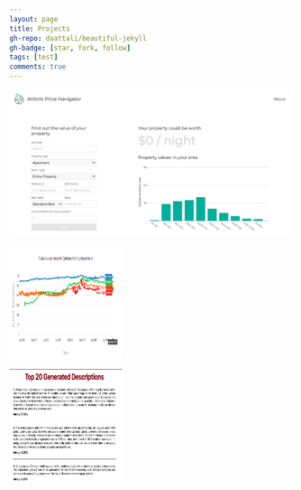 ```yaml
---
layout: page
title: Projects
gh-repo: daattali/beautiful-jekyll
gh-badge: [star, fork, follow]
tags: [test]
comments: true
---
```



<img style="width:200;height:200"
src="https://github.com/tomfox1/tomfox1.github.io/blob/master/img/Airbnb_portfolio.png">

<img style="width:200px;height:200px"
src="https://github.com/tomfox1/tomfox1.github.io/blob/master/img/stablecoins_portfolio.png">

<img style="width:200px;height:200px"
src="https://github.com/tomfox1/tomfox1.github.io/blob/master/img/99problems_portfolio.png">
